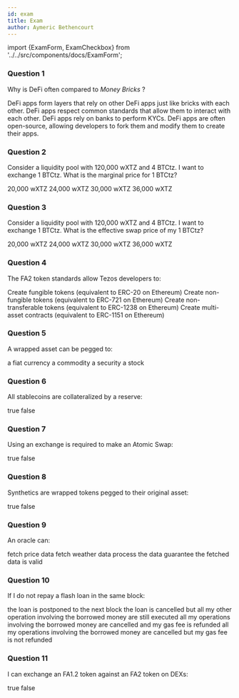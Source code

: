 ```yaml
---
id: exam
title: Exam
author: Aymeric Bethencourt
---
```


import {ExamForm, ExamCheckbox} from '../../src/components/docs/ExamForm';

<ExamForm moduleName="DeFi">

### Question 1

Why is DeFi often compared to _Money Bricks_ ?

<ExamCheckbox name="00" isCorrect="true">DeFi apps form layers that rely on other DeFi apps just like bricks with each other.</ExamCheckbox>
<ExamCheckbox name="01" isCorrect="true">DeFi apps respect common standards that allow them to interact with each other.</ExamCheckbox>
<ExamCheckbox name="02" isCorrect="false">DeFi apps rely on banks to perform KYCs.</ExamCheckbox>
<ExamCheckbox name="03" isCorrect="true">DeFi apps are often open-source, allowing developers to fork them and modify them to create their apps.</ExamCheckbox>

### Question 2

Consider a liquidity pool with 120,000 wXTZ and 4 BTCtz. I want to exchange 1 BTCtz. What is the marginal price for 1 BTCtz?

<ExamCheckbox name="10" isCorrect="false">20,000 wXTZ</ExamCheckbox>
<ExamCheckbox name="11" isCorrect="false">24,000 wXTZ</ExamCheckbox>
<ExamCheckbox name="12" isCorrect="true">30,000 wXTZ</ExamCheckbox>
<ExamCheckbox name="13" isCorrect="false">36,000 wXTZ</ExamCheckbox>

### Question 3

Consider a liquidity pool with 120,000 wXTZ and 4 BTCtz. I want to exchange 1 BTCtz. What is the effective swap price of my 1 BTCtz?

<ExamCheckbox name="20" isCorrect="false">20,000 wXTZ</ExamCheckbox>
<ExamCheckbox name="21" isCorrect="true">24,000 wXTZ</ExamCheckbox>
<ExamCheckbox name="22" isCorrect="false">30,000 wXTZ</ExamCheckbox>
<ExamCheckbox name="23" isCorrect="false">36,000 wXTZ</ExamCheckbox>

### Question 4

The FA2 token standards allow Tezos developers to:

<ExamCheckbox name="30" isCorrect="true">Create fungible tokens (equivalent to ERC-20 on Ethereum)</ExamCheckbox>
<ExamCheckbox name="31" isCorrect="true">Create non-fungible tokens (equivalent to ERC-721 on Ethereum)</ExamCheckbox>
<ExamCheckbox name="32" isCorrect="true">Create non-transferable tokens (equivalent to ERC-1238 on Ethereum)</ExamCheckbox>
<ExamCheckbox name="33" isCorrect="true">Create multi-asset contracts (equivalent to ERC-1151 on Ethereum)</ExamCheckbox>

### Question 5

A wrapped asset can be pegged to:

<ExamCheckbox name="40" isCorrect="true">a fiat currency</ExamCheckbox>
<ExamCheckbox name="41" isCorrect="true">a commodity</ExamCheckbox>
<ExamCheckbox name="42" isCorrect="true">a security</ExamCheckbox>
<ExamCheckbox name="43" isCorrect="true">a stock</ExamCheckbox>

### Question 6

All stablecoins are collateralized by a reserve:

<ExamCheckbox name="50" isCorrect="false">true</ExamCheckbox>
<ExamCheckbox name="51" isCorrect="true">false</ExamCheckbox>

### Question 7

Using an exchange is required to make an Atomic Swap:

<ExamCheckbox name="60" isCorrect="false">true</ExamCheckbox>
<ExamCheckbox name="61" isCorrect="true">false</ExamCheckbox>

### Question 8

Synthetics are wrapped tokens pegged to their original asset:

<ExamCheckbox name="70" isCorrect="false">true</ExamCheckbox>
<ExamCheckbox name="71" isCorrect="true">false</ExamCheckbox>

### Question 9

An oracle can:

<ExamCheckbox name="80" isCorrect="true">fetch price data</ExamCheckbox>
<ExamCheckbox name="81" isCorrect="true">fetch weather data</ExamCheckbox>
<ExamCheckbox name="82" isCorrect="true">process the data</ExamCheckbox>
<ExamCheckbox name="83" isCorrect="false">guarantee the fetched data is valid</ExamCheckbox>

### Question 10

If I do not repay a flash loan in the same block:

<ExamCheckbox name="90" isCorrect="false">the loan is postponed to the next block</ExamCheckbox>
<ExamCheckbox name="91" isCorrect="false">the loan is cancelled but all my other operation involving the borrowed money are still executed</ExamCheckbox>
<ExamCheckbox name="92" isCorrect="false">all my operations involving the borrowed money are cancelled and my gas fee is refunded</ExamCheckbox>
<ExamCheckbox name="93" isCorrect="true">all my operations involving the borrowed money are cancelled but my gas fee is not refunded</ExamCheckbox>

### Question 11

I can exchange an FA1.2 token against an FA2 token on DEXs:

<ExamCheckbox name="100" isCorrect="true">true</ExamCheckbox>
<ExamCheckbox name="101" isCorrect="false">false</ExamCheckbox>

</ExamForm>